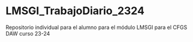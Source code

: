 # LMSGI_TrabajoDiario_2324
Repositorio individual para el alumno para el módulo LMSGI para el CFGS DAW curso 23-24
